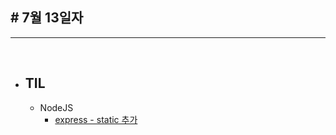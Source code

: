 ## # 7월 13일자 

***

<br>

* ## TIL
  * NodeJS
    * [express - static 추가](/NodeJS/modules/related_express/express.md)